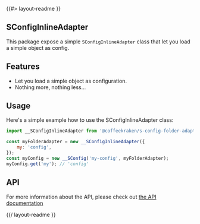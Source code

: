 <!--
/**
 * @name            README
 * @namespace       doc
 * @type            Markdown
 * @platform        md
 * @status          stable
 * @menu            Documentation           /doc/readme
 *
 * @since           2.0.0
 * @author    Olivier Bossel <olivier.bossel@gmail.com> (https://coffeekraken.io)
 */
-->

{{#> layout-readme }}

## SConfigInlineAdapter

This package expose a simple `SConfigInlineAdapter` class that let you load a simple object as config.

## Features

-   Let you load a simple object as configuration.
-   Nothing more, nothing less...

## Usage

Here's a simple example how to use the SConfigInlineAdapter class:

```js
import __SConfigInlineAdapter from '@coffeekraken/s-config-folder-adapter';

const myFolderAdapter = new __SConfigInlineAdapter({
    my: 'config',
});
const myConfig = new __SConfig('my-config', myFolderAdapter);
myConfig.get('my'); // 'config'
```

## API

For more information about the API, please check out [the API documentation](/api/@coffeekraken.s-config-inline-adapter.shared.SConfigInlineAdapter)

{{/ layout-readme }}
